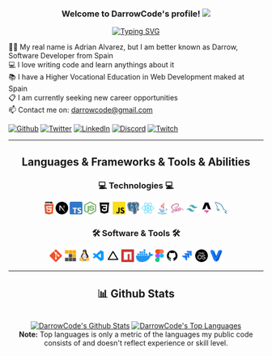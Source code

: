 <h3 align="center">
  Welcome to DarrowCode's profile!
  <img src="https://media.giphy.com/media/hvRJCLFzcasrR4ia7z/giphy.gif" width="28">
</h3>

<div align=center>

  [![Typing SVG](https://readme-typing-svg.herokuapp.com?font=montserrat&color=%2384F3B1&lines=If+you+can+imagine%2C+you+can+program+it)](https://git.io/typing-svg)
</div>
<p>
  👨‍💻 My real name is Adrian Alvarez, but I am better known as Darrow, Software Developer from Spain
  <br>
  💻 I love writing code and learn anythings about it
  <br>
  📚 I have a Higher Vocational Education in Web Development maked at Spain
  <br>
  📋 I am currently seeking new career opportunities
  <br>
  📫 Contact me on: <a href="mailto: darrowcode@gmail.com">darrowcode@gmail.com</a>
</p>


<p>
  <a href="https://github.com/ByDarrow" target="_blank"><img alt="Github" src="https://img.shields.io/badge/GitHub-%2312100E.svg?&style=for-the-badge&logo=Github&logoColor=white" /></a>
  <a href="https://twitter.com/bydarrow" target="_blank"><img alt="Twitter" src="https://img.shields.io/badge/twitter-%231DA1F2.svg?&style=for-the-badge&logo=twitter&logoColor=white" /></a>
  <a href="https://www.linkedin.com/in/adrianalro19" target="_blank"><img alt="LinkedIn" src="https://img.shields.io/badge/linkedin-%230077B5.svg?&style=for-the-badge&logo=linkedin&logoColor=white" /></a>
  <a href="https://discord.gg/CWHmCUrWhY" target="_blank"><img alt="Discord" src="https://img.shields.io/badge/Discord-5865F2?style=for-the-badge&logo=discord&logoColor=white" /></a>
  <a href="https://www.twitch.tv/bydarrow" target="_blank"><img alt="Twitch" src="https://img.shields.io/badge/Twitch-9146FF?style=for-the-badge&logo=twitch&logoColor=white" /></a>
</p>

<hr>

<h2 align="center">Languages & Frameworks & Tools & Abilities</h2>
<h3 align="center">💻 Technologies 💻</h3>
<p align="center">
  <code><img title="HTML5" height="25" src="./assets/img/html5.svg"></code>
  <code><img title="Next.js" height="25" src="./assets/img/nextjs.svg"></code>
  <code><img title="TypeScript" height="25" src="./assets/img/typescript.svg"></code>
  <code><img title="Nodejs" height="25" src="./assets/img/nodejs.svg"></code>
  <code><img title="CSS" height="25" src="./assets/img/css.svg"></code>
  <code><img title="Javascript" height="25" src="./assets/img/javascript.svg"></code>
  <code><img title="Postgres" height="25" src="./assets/img/postgres.svg"></code>
  <code><img title="React" height="25" src="./assets/img/react.svg"></code>
  <code><img title="Java" height="25" src="./assets/img/java.svg"></code>
  <code><img title="SASS" height="25" src="./assets/img/sass.svg"></code>
  <code><img title="Tailwind" height="25" src="./assets/img/tailwind.svg"></code>
  <code><img title="Astro" height="25" src="./assets/img/astro.svg"></code>
  <code><img title="MySQL" height="25" src="./assets/img/mysql.svg"></code>
</p>

<h3 align="center">🛠️ Software & Tools 🛠️</h3>
<p align="center">
  <code><img title="Git" height="25" src="./assets/img/git.svg"></code>
  <code><img title="PNPM" height="25" src="./assets/img/pnpm.svg"></code>
  <code><img title="Linux" height="25" src="./assets/img/linux.svg"></code>
  <code><img title="Visual Studio Code" height="25" src="./assets/img/visualstudio.svg"></code>
  <code><img title="Vercel" height="25" src="./assets/img/vercel.svg"></code>
  <code><img title="NPM" height="25" src="./assets/img/npm.svg"></code>
  <code><img title="Docker" height="25" src="./assets/img/docker.svg"></code>
  <code><img title="Figma" height="25" src="./assets/img/figma.svg"></code>
  <code><img title="GitHub" height="25" src="./assets/img/github.svg"></code>
  <code><img title="Jira" height="25" src="./assets/img/jira.svg"></code>
  <code><img title="MacOS" height="25" src="./assets/img/macos.svg"></code>
  <code><img title="Vagrant" height="25" src="./assets/img/vagrant.svg"></code>
</p>

<hr>

<h2 align="center">📊 Github Stats</h2>

  <br/>
  <div align="center">
    <a href="https://github.com/anuraghazra/github-readme-stats"><img alt="DarrowCode's Github Stats" src="https://denvercoder1-github-readme-stats.vercel.app/api/?username=DarrowCode&show_icons=true&count_private=true&theme=react&hide_border=true&bg_color=1F222E&title_color=F85D7F&icon_color=F8D866" height="144px"/></a>
    <a href="https://github.com/anuraghazra/github-readme-stats"><img alt="DarrowCode's Top Languages" src="https://github-readme-stats.vercel.app/api/top-langs/?username=DarrowCode&langs_count=8&layout=compact&theme=react&hide_border=true&bg_color=1F222E&title_color=F85D7F&icon_color=F8D866&hide=Jupyter%20Notebook" height="144px"/></a>
    <br/>
    <b>Note:</b> Top languages is only a metric of the languages my public code consists of and doesn't reflect experience or skill level.
  </div>